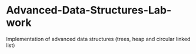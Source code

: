 # Advanced-Data-Structures-Lab-work
Implementation of advanced data structures (trees, heap and circular linked list)
